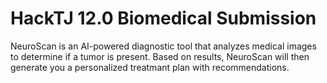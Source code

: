 # HackTJ 12.0 Biomedical Submission
NeuroScan is an AI-powered diagnostic tool that analyzes medical images to determine if a tumor is present. Based on results, NeuroScan will then generate you a personalized treatmant plan with recommendations. 






